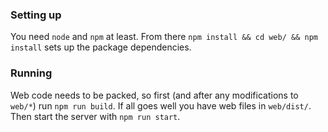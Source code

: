 ### Setting up
You need `node` and `npm` at least. From there `npm install && cd web/ && npm install` sets up the package dependencies.

### Running
Web code needs to be packed, so first (and after any modifications to `web/*`) run `npm run build`. If all goes well you have web files in `web/dist/`. Then start the server with `npm run start`.
